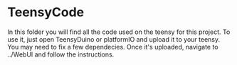 # TeensyCode
In this folder you will find all the code used on the teensy for this project. To use it, just open TeensyDuino or platformIO and upload it to your teensy. You may need to fix a few dependecies.
Once it's uploaded, navigate to ../WebUI and follow the instructions.